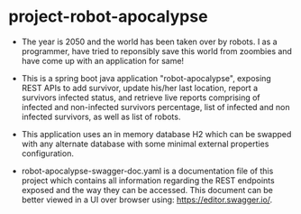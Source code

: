 # project-robot-apocalypse

* The year is 2050 and the world has been taken over by robots. I as a programmer, have tried to reponsibly save this world from zoombies and have come up with an application for same!

* This is a spring boot java application "robot-apocalypse", exposing REST APIs to add survivor, update his/her last location, report a survivors infected status, and retrieve live reports comprising of infected and non-infected survivors percentage, list of infected and non  infected survivors, as well as list of robots. 

* This application uses an in memory database H2 which can be swapped with any alternate database with some minimal external properties configuration.

* robot-apocalypse-swagger-doc.yaml is a documentation file of this project which contains all information regarding the REST endpoints exposed and the way they can be accessed. This document can be better viewed in a UI over browser using: https://editor.swagger.io/.
